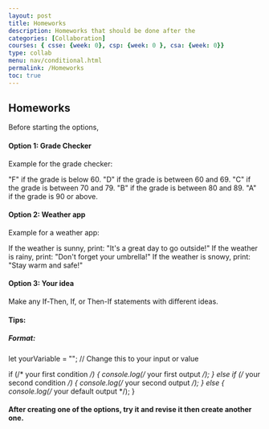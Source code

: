 ```yaml
---
layout: post
title: Homeworks
description: Homeworks that should be done after the  
categories: [Collaboration]
courses: { csse: {week: 0}, csp: {week: 0 }, csa: {week: 0}}
type: collab
menu: nav/conditional.html
permalink: /Homeworks
toc: true
---
```



## Homeworks 

Before starting the options, 

#### Option 1: Grade Checker 
Example for the grade checker:

"F" if the grade is below 60.
"D" if the grade is between 60 and 69.
"C" if the grade is between 70 and 79.
"B" if the grade is between 80 and 89.
"A" if the grade is 90 or above.

#### Option 2: Weather app
Example for a weather app:

If the weather is sunny, print: "It's a great day to go outside!"
If the weather is rainy, print: "Don't forget your umbrella!"
If the weather is snowy, print: "Stay warm and safe!"

#### Option 3: Your idea
Make any If-Then, If, or Then-If statements with different ideas.


#### Tips:
##### Format: 

let yourVariable = ""; // Change this to your input or value

if (/* your first condition */) {
    console.log(/* your first output */);
} else if (/* your second condition */) {
    console.log(/* your second output */);
} else {
    console.log(/* your default output */);
}

#### After creating one of the options, try it and revise it then create another one.
